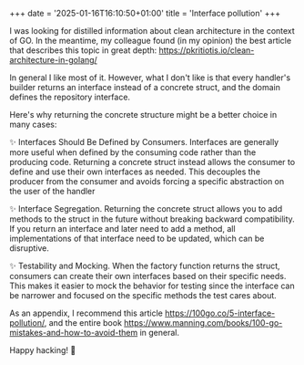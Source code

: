 +++
date = '2025-01-16T16:10:50+01:00'
title = 'Interface pollution'
+++

I was looking for distilled information about clean architecture in the context of GO. In the meantime, my colleague found (in my opinion) the best article that describes this topic in great depth: https://pkritiotis.io/clean-architecture-in-golang/

In general I like most of it. However, what I don't like is that every handler's builder returns an interface instead of a concrete struct, and the domain defines the repository interface.

Here's why returning the concrete structure might be a better choice in many cases:

✨ Interfaces Should Be Defined by Consumers. Interfaces are generally more useful when defined by the consuming code rather than the producing code. Returning a concrete struct instead allows the consumer to define and use their own interfaces as needed. This decouples the producer from the consumer and avoids forcing a specific abstraction on the user of the handler

✨ Interface Segregation. Returning the concrete struct allows you to add methods to the struct in the future without breaking backward compatibility. If you return an interface and later need to add a method, all implementations of that interface need to be updated, which can be disruptive.

✨ Testability and Mocking. When the factory function returns the struct, consumers can create their own interfaces based on their specific needs. This makes it easier to mock the behavior for testing since the interface can be narrower and focused on the specific methods the test cares about.

As an appendix, I recommend this article https://100go.co/5-interface-pollution/, and the entire book https://www.manning.com/books/100-go-mistakes-and-how-to-avoid-them in general.

Happy hacking! 🚀
